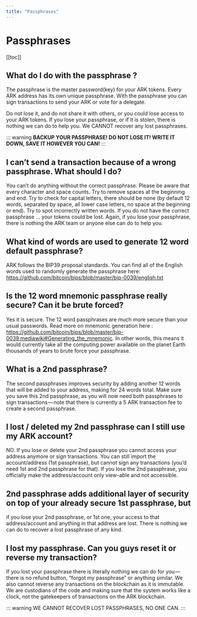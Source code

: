```yaml
---
title: "Passphrases"
---
```


# Passphrases

[[toc]]

## What do I do with the passphrase ?

The passphrase is the master password(key) for your ARK tokens. Every ARK address has its own unique passphrase. With the passphrase you can sign transactions to send your ARK or vote for a delegate.

Do not lose it, and do not share it with others, or you could lose access to your ARK tokens. If you lose your passphrase, or if it is stolen, there is nothing we can do to help you. We CANNOT recover any lost passphrases.

::: warning
**BACKUP YOUR PASSPHRASE! DO NOT LOSE IT! WRITE IT DOWN, SAVE IT HOWEVER YOU CAN!**
:::

## I can’t send a transaction because of a wrong passphrase. What should I do?

You can’t do anything without the correct passphrase. Please be aware that every character and space counts. Try to remove spaces at the beginning and end. Try to check for capital letters, there should be none (by default 12 words, separated by space, all lower case letters, no space at the beginning or end). Try to spot incorrectly written words. If you do not have the correct passphrase … your tokens could be lost. Again, if you lose your passphrase, there is nothing the ARK team or anyone else can do to help you.

## What kind of words are used to generate 12 word default passphrase?

ARK follows the BIP39 proposal standards. You can find all of the English words used to randomly generate the passphrase here: https://github.com/bitcoin/bips/blob/master/bip-0039/english.txt

## Is the 12 word mnemonic passphrase really secure? Can it be brute forced?

Yes it is secure. The 12 word passphrases are much more secure than your usual passwords. Read more on mnemonic generation here : https://github.com/bitcoin/bips/blob/master/bip-0039.mediawiki#Generating_the_mnemonic. In other words, this means it would currently take all the computing power available on the planet Earth thousands of years to brute force your passphrase.

## What is a 2nd passphrase?

The second passphrases improves security by adding another 12 words that will be added to your address, making for 24 words total. Make sure you save this 2nd passphrase, as you will now need both passphrases to sign transactions — note that there is currently a 5 ARK transaction fee to create a second passphrase.

## I lost / deleted my 2nd passphrase can I still use my ARK account?

NO. If you lose or delete your 2nd passphrase you cannot access your address anymore or sign transactions. You can still import the account/address (1st passphrase), but cannot sign any transactions (you’d need 1st and 2nd passphrase for that). If you lose the 2nd passphrase, you officially make the address/account only view-able and not accessible.

## 2nd passphrase adds additional layer of security on top of your already secure 1st passphrase, but
if you lose your 2nd passphrase, or 1st one, your access to that address/account and anything in that address are lost. There is nothing we can do to recover a lost passphrase of any kind.

## I lost my passphrase. Can you guys reset it or reverse my transaction?

If you lost your passphrase there is literally nothing we can do for you — there is no refund button, “forgot my passphrase” or anything similar.
We also cannot reverse any transactions on the blockchain as it is immutable. We are custodians of the code and making sure that the system works like a clock, not the gatekeepers of transactions on the ARK blockchain.

::: warning
WE CANNOT RECOVER LOST PASSPHRASES, NO ONE CAN.
:::
